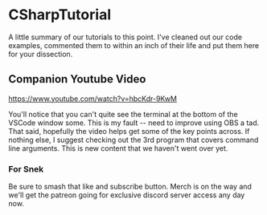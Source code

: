 # CSharpTutorial
A little summary of our tutorials to this point.  I've cleaned out our code examples, commented them to within an inch of their life and put them here for your dissection.

## Companion Youtube Video
https://www.youtube.com/watch?v=hbcKdr-9KwM

You'll notice that you can't quite see the terminal at the bottom of the VSCode window some.  This is my fault -- need to improve using OBS a tad.
That said, hopefully the video helps get some of the key points across. If nothing else, I suggest checking out the 3rd  program that covers command line arguments.  This is new content that we haven't went over yet.

### For Snek
Be sure to smash that like and subscribe button.  Merch is on the way and we'll get the patreon going for exclusive discord server access any day now.
